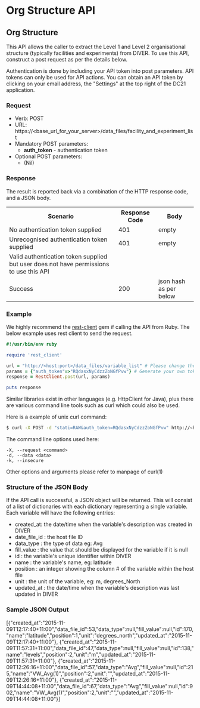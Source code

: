 # Org Structure API

## Org Structure
This API allows the caller to extract the Level 1 and Level 2 organisational structure (typically facilities and experiments) from DIVER. To use this API, construct a post request as per the details below.

Authentication is done by including your API token into post parameters. API tokens can only be used for API actions. You can obtain an API token by clicking on your email address, the "Settings" at the top right of the DC21 application.

### Request

* Verb: POST
* URL: https://\<base_url_for_your_server\>/data_files/facility_and_experiment_list
* Mandatory POST parameters:
  * **auth_token** - authentication token
* Optional POST parameters:
  * (Nil)

### Response
The result is reported back via a combination of the HTTP response code, and a JSON body.
<table>
 <tr>
  <th>Scenario</th>
  <th>Response Code</th>
  <th>Body</th>
 </tr>
 <tr>
  <td>No authentication token supplied</td>
  <td>401</td>
  <td>empty</td>
 </tr>
 <tr>
  <td>Unrecognised authentication token supplied</td>
  <td>401</td>
  <td>empty</td>
 </tr>
 <tr>
  <td>Valid authentication token supplied but user does not
  have permissions to use this API</td>
  <td></td>
  <td></td>
 </tr>
 <tr>
  <td>Success</td>
  <td>200</td>
  <td>json hash as per below</td>
 </tr>
</table>


### Example
We highly recommend the [rest-client](https://github.com/rest-client/rest-client) gem if calling the API from Ruby. The below example uses rest client to send the request.

```ruby
#!/usr/bin/env ruby

require 'rest_client'

url = "http://<host:port>/data_files/variable_list" # Please change the host:port part!
params = {"auth_token"=>"RQdasxNyCdzzZoNGfPvw"} # Generate your own token and paste here
response = RestClient.post(url, params)

puts response
```

Similar libraries exist in other languages (e.g. HttpClient for Java), plus there are various command line tools such as curl which could also be used.

Here is a example of unix curl command:

```bash
$ curl -X POST -d "stati=RAW&auth_token=RQdasxNyCdzzZoNGfPvw" http://<host:port>/data_files/facility_and_experiment_list
```

The command line options used here:
```
-X, --request <command>
-d, --data <data>
-k, --insecure
```

Other options and arguments please refer to manpage of curl(1)

### Structure of the JSON Body
If the API call is successful, a JSON object will be returned. This will consist of a list of dictionaries with each dictionary representing a single variable. Each variable will have the following entries:
- created_at: the date/time when the variable's description was created in DIVER
- date_file_id : the host file ID
- data_type : the type of data eg: Avg
- fill_value : the value that should be displayed for the variable if it is null
- id : the variable's unique identifier within DIVER
- name : the variable's name, eg: latitude
- position : an integer showing the column # of the variable within the host file
- unit : the unit of the variable, eg: m, degrees_North
- updated_at : the date/time when the variable's description was last updated in DIVER

### Sample JSON Output
[{"created_at":"2015-11-09T12:17:40+11:00","data_file_id":53,"data_type":null,"fill_value":null,"id":170,"name":"latitude","position":1,"unit":"degrees_north","updated_at":"2015-11-09T12:17:40+11:00"},
{"created_at":"2015-11-09T11:57:31+11:00","data_file_id":47,"data_type":null,"fill_value":null,"id":138,"name":"levels","position":2,"unit":"m","updated_at":"2015-11-09T11:57:31+11:00"},
{"created_at":"2015-11-09T12:26:16+11:00","data_file_id":57,"data_type":"Avg","fill_value":null,"id":215,"name":"VW_Avg(1)","position":2,"unit":"","updated_at":"2015-11-09T12:26:16+11:00"},
{"created_at":"2015-11-09T14:44:08+11:00","data_file_id":67,"data_type":"Avg","fill_value":null,"id":902,"name":"VW_Avg(1)","position":2,"unit":"","updated_at":"2015-11-09T14:44:08+11:00"}]
